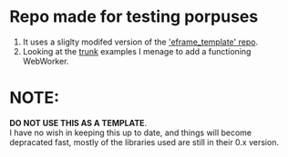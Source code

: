 # Repo made for testing porpuses

1. It uses a sliglty modifed version of the
   ['eframe_template' repo](https://github.com/emilk/eframe_template).
2. Looking at the [trunk](https://github.com/trunk-rs/trunk) examples I menage
   to add a functioning WebWorker.

# NOTE:

**DO NOT USE THIS AS A TEMPLATE**.<br> I have no wish in keeping this up to date,
and things will become depracated fast, mostly of the libraries used are still
in their 0.x version.
